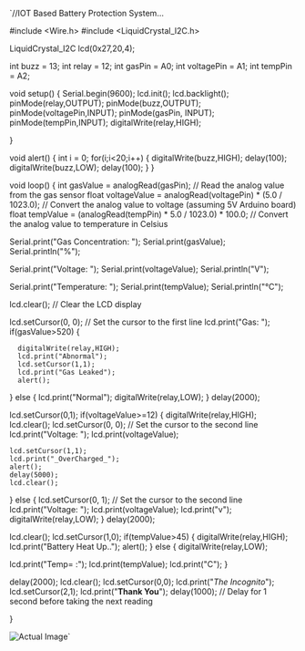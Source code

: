 `//IOT Based Battery Protection System...

#include <Wire.h> 
#include <LiquidCrystal_I2C.h>

LiquidCrystal_I2C lcd(0x27,20,4); 

int buzz = 13;
int relay = 12;
int gasPin = A0; 
int voltagePin = A1; 
int tempPin = A2; 

void setup() 
{
  Serial.begin(9600);
  lcd.init();
  lcd.backlight();
  pinMode(relay,OUTPUT);
  pinMode(buzz,OUTPUT);
  pinMode(voltagePin,INPUT);
  pinMode(gasPin, INPUT);
  pinMode(tempPin,INPUT);
  digitalWrite(relay,HIGH);

}

void alert()
{
  int i = 0;
  for(i;i<20;i++)
  {
    digitalWrite(buzz,HIGH);
    delay(100);
    digitalWrite(buzz,LOW);
    delay(100);
  }
}

void loop() {
  int gasValue = analogRead(gasPin); // Read the analog value from the gas sensor
  float voltageValue = analogRead(voltagePin) * (5.0 / 1023.0); // Convert the analog value to voltage (assuming 5V Arduino board)
  float tempValue = (analogRead(tempPin) * 5.0 / 1023.0) * 100.0; // Convert the analog value to temperature in Celsius



  Serial.print("Gas Concentration: ");
  Serial.print(gasValue);
  Serial.println("%");
  
  Serial.print("Voltage: ");
  Serial.print(voltageValue);
  Serial.println("V");

  Serial.print("Temperature: ");
  Serial.print(tempValue);
  Serial.println("°C");

  lcd.clear(); // Clear the LCD display
  
  lcd.setCursor(0, 0); // Set the cursor to the first line
  lcd.print("Gas: ");
  if(gasValue>520)
  {
  
      digitalWrite(relay,HIGH);
      lcd.print("Abnormal");
      lcd.setCursor(1,1);
      lcd.print("Gas Leaked");
      alert();
      
    
      
  }
  else
  {
    lcd.print("Normal");
    digitalWrite(relay,LOW);
  }
  delay(2000);

  lcd.setCursor(0,1);
  if(voltageValue>=12)
  {
    digitalWrite(relay,HIGH);
    lcd.clear();
    lcd.setCursor(0, 0); // Set the cursor to the second line
    lcd.print("Voltage: ");
    lcd.print(voltageValue);
    
    lcd.setCursor(1,1);
    lcd.print("_OverCharged_");
    alert();
    delay(5000);
    lcd.clear();
  }
  else
  {
    lcd.setCursor(0, 1); // Set the cursor to the second line
    lcd.print("Voltage: ");
    lcd.print(voltageValue);
    lcd.print("v");
    digitalWrite(relay,LOW);
  }
  delay(2000);

  lcd.clear();
  lcd.setCursor(1,0);
  if(tempValue>45)
  {
    digitalWrite(relay,HIGH);
    lcd.print("Battery Heat Up..");
    alert();
  }
  else
  {
    digitalWrite(relay,LOW);

  lcd.print("Temp= :");
  lcd.print(tempValue);
  lcd.print("C");
  }
  
  delay(2000);
  lcd.clear();
  lcd.setCursor(0,0);
  lcd.print("_The Incognito_");
  lcd.setCursor(2,1);
  lcd.print("__Thank You__");
  delay(1000); // Delay for 1 second before taking the next reading
  
  
}

![Actual Image](C:\Users\SNEHAL\Desktop\IMG_20230619_112817.jpg)`
